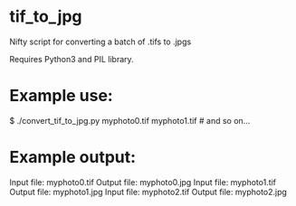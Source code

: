 # tif_to_jpg
Nifty script for converting a batch of .tifs to .jpgs

Requires Python3 and PIL library.

# Example use:
$ ./convert_tif_to_jpg.py myphoto0.tif myphoto1.tif # and so on...
# Example output:
Input file: myphoto0.tif
Output file: myphoto0.jpg
Input file: myphoto1.tif
Output file: myphoto1.jpg
Input file: myphoto2.tif
Output file: myphoto2.jpg
